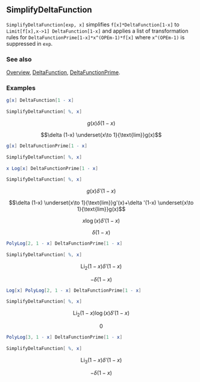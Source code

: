 ## SimplifyDeltaFunction

`SimplifyDeltaFunction[exp, x]` simplifies `f[x]*DeltaFunction[1-x]` to `Limit[f[x],x->1] DeltaFunction[1-x]` and applies a list of transformation rules for `DeltaFunctionPrime[1-x]*x^(OPEm-1)*f[x]` where `x^(OPEm-1)` is suppressed in `exp`.

### See also

[Overview](Extra/FeynCalc.md), [DeltaFunction](DeltaFunction.md), [DeltaFunctionPrime](DeltaFunctionPrime.md).

### Examples

```mathematica
g[x] DeltaFunction[1 - x] 
 
SimplifyDeltaFunction[ %, x]
```

$$g(x) \delta (1-x)$$

$$\delta (1-x) \underset{x\to 1}{\text{lim}}g(x)$$

```mathematica
g[x] DeltaFunctionPrime[1 - x] 
 
SimplifyDeltaFunction[ %, x] 
 
x Log[x] DeltaFunctionPrime[1 - x] 
 
SimplifyDeltaFunction[ %, x]
```

$$g(x) \delta '(1-x)$$

$$\delta (1-x) \underset{x\to 1}{\text{lim}}g'(x)+\delta '(1-x) \underset{x\to 1}{\text{lim}}g(x)$$

$$x \log (x) \delta '(1-x)$$

$$\delta (1-x)$$

```mathematica
PolyLog[2, 1 - x] DeltaFunctionPrime[1 - x] 
 
SimplifyDeltaFunction[ %, x]
```

$$\text{Li}_2(1-x) \delta '(1-x)$$

$$-\delta (1-x)$$

```mathematica
Log[x] PolyLog[2, 1 - x] DeltaFunctionPrime[1 - x] 
 
SimplifyDeltaFunction[ %, x]
```

$$\text{Li}_2(1-x) \log (x) \delta '(1-x)$$

$$0$$

```mathematica
PolyLog[3, 1 - x] DeltaFunctionPrime[1 - x] 
 
SimplifyDeltaFunction[ %, x]
```

$$\text{Li}_3(1-x) \delta '(1-x)$$

$$-\delta (1-x)$$